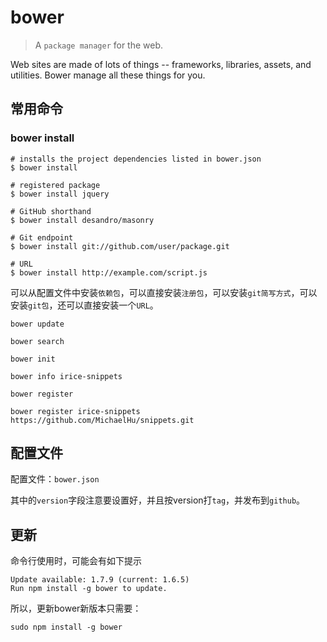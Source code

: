 # bower

> A `package manager` for the web.

Web sites are made of lots of things -- frameworks, libraries, assets, and utilities. Bower manage all these things for you.


## 常用命令

### bower install

    # installs the project dependencies listed in bower.json
    $ bower install

    # registered package
    $ bower install jquery

    # GitHub shorthand
    $ bower install desandro/masonry

    # Git endpoint
    $ bower install git://github.com/user/package.git

    # URL
    $ bower install http://example.com/script.js

可以从配置文件中安装`依赖包`，可以直接安装`注册包`，可以安装`git简写方式`，可以安装`git包`，还可以直接安装一个`URL`。


    bower update

    bower search

    bower init

    bower info irice-snippets

    bower register 

    bower register irice-snippets https://github.com/MichaelHu/snippets.git





## 配置文件

配置文件：`bower.json`

其中的`version`字段注意要设置好，并且按version打`tag`，并发布到`github`。



## 更新

命令行使用时，可能会有如下提示

    Update available: 1.7.9 (current: 1.6.5) 
    Run npm install -g bower to update.  

所以，更新bower新版本只需要：

    sudo npm install -g bower


